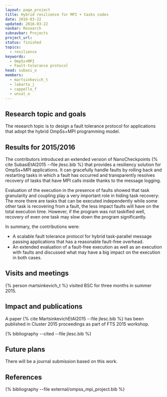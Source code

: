 ```yaml
---
layout: page_project
title: Hybrid resilience for MPI + tasks codes
date: 2016-03-22
updated: 2016-03-22
navbar: Research
subnavbar: Projects
project_url:
status: finished
topics: 
  - resilience
keywords: 
  - OmpSs+MPI
  - Fault-tolerance protocol
head: subasi_o
members: 
  - martsinkevich_t
  - labarta_j
  - cappello_f
  - unsal_o
---
```


## Research topic and goals

The research topic is to design a fault tolerance protocol for applications that adopt the hybrid OmpSs+MPI programming model.

## Results for 2015/2016

The contributors introduced an extended version of NanoCheckpoints {% cite SubasiEtAl2015 --file jlesc.bib %} that provides a resiliency solution for
OmpSs+MPI applications. 
It can gracefully handle faults by rolling back and restarting tasks in which a fault has occurred and transparently resolves recovery of tasks that have MPI calls inside thanks to the message logging.

Evaluation of the execution in the presence of faults showed that task granularity and coupling play a very important role in hiding task recovery: The more there are tasks that can be executed independently while some other task is recovering from a fault, the less impact faults will have on the total execution time. 
However, if the program was not taskified well, recovery of even one task may slow down the program significantly.

In summary, the contributions were: 

* A scalable fault tolerance protocol for hybrid task-parallel message passing applications that has a reasonable fault-free overhead.
* An extended evaluation of a fault-free execution as well as an execution with faults and discussed what may have a big impact on the execution in both cases.

## Visits and meetings

{% person martsinkevich_t %} visited BSC for three months in summer 2015.

## Impact and publications

A paper {% cite MartsinkevichEtAl2015 --file jlesc.bib %} has been published in Cluster 2015 proceedings as part of FTS 2015 workshop.

{% bibliography --cited --file jlesc.bib %}


## Future plans

There will be a journal submission based on this work.

## References

{% bibliography --file external/ompss_mpi_project.bib %}
